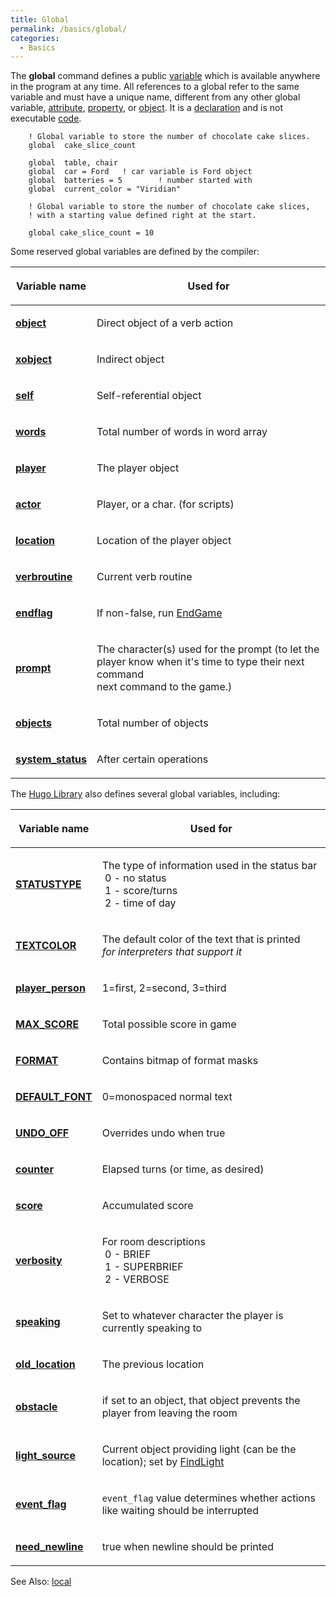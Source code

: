 ```yaml
---
title: Global
permalink: /basics/global/
categories: 
  - Basics
---
```


The **global** command defines a public [variable](variables)
which is available anywhere in the program at any time. All references
to a global refer to the same variable and must have a unique name,
different from any other global variable,
[attribute](attributes), [property](property), or
[object](objects). It is a
[declaration](declarations) and is not executable
[code](code).

        ! Global variable to store the number of chocolate cake slices.
        global  cake_slice_count

        global  table, chair
        global  car = Ford   ! car variable is Ford object
        global  batteries = 5        ! number started with
        global  current_color = "Viridian"

        ! Global variable to store the number of chocolate cake slices,
        ! with a starting value defined right at the start.

        global cake_slice_count = 10

Some reserved global variables are defined by the compiler:

<table>
<thead>
<tr class="header">
<th><p>Variable name</p></th>
<th><p>Used for</p></th>
</tr>
</thead>
<tbody>
<tr class="odd">
<td><p><b><a href="object_(Global)">object</a></b></p></td>
<td><p>Direct object of a verb action</p></td>
</tr>
<tr class="even">
<td><p><b><a href="xobject">xobject</a></b></p></td>
<td><p>Indirect object</p></td>
</tr>
<tr class="odd">
<td><p><b><a href="self">self</a></b></p></td>
<td><p>Self-referential object</p></td>
</tr>
<tr class="even">
<td><p><b><a href="words">words</a></b></p></td>
<td><p>Total number of words in word array</p></td>
</tr>
<tr class="odd">
<td><p><b><a href="player">player</a></b></p></td>
<td><p>The player object</p></td>
</tr>
<tr class="even">
<td><p><b><a href="actor">actor</a></b></p></td>
<td><p>Player, or a char. (for scripts)</p></td>
</tr>
<tr class="odd">
<td><p><b><a href="Location">location</a></b></p></td>
<td><p>Location of the player object</p></td>
</tr>
<tr class="even">
<td><p><b><a href="Verbroutine">verbroutine</a></b></p></td>
<td><p>Current verb routine</p></td>
</tr>
<tr class="odd">
<td><p><b><a href="Endflag">endflag</a></b></p></td>
<td><p>If non-false, run <a href="EndGame">EndGame</a></p></td>
</tr>
<tr class="even">
<td><p><b><a href="prompt">prompt</a></b></p></td>
<td><p>The character(s) used for the prompt (to let the<br />
player know when it's time to type their next command<br />
next command to the game.)</p></td>
</tr>
<tr class="odd">
<td><p><b><a href="objects">objects</a></b></p></td>
<td><p>Total number of objects</p></td>
</tr>
<tr class="even">
<td><p><b><a href="system_status">system_status</a></b></p></td>
<td><p>After certain operations</p></td>
</tr>
</tbody>
</table>

The [Hugo Library](Hugo_Library) also defines several global
variables, including:

<table>
<thead>
<tr class="header">
<th><p>Variable name</p></th>
<th><p>Used for</p></th>
</tr>
</thead>
<tbody>
<tr class="odd">
<td><p><b><a href="STATUSTYPE">STATUSTYPE</a></b></p></td>
<td><p>The type of information used in the status bar<br />
 0 - no status<br />
 1 - score/turns<br />
 2 - time of day</p></td>
</tr>
<tr class="even">
<td><p><b><a href="TEXTCOLOR">TEXTCOLOR</a></b></p></td>
<td><p>The default color of the text that is printed<br />
<i>for interpreters that support it</i></p></td>
</tr>
<tr class="odd">
<td><p><b><a href="player_person">player_person</a></b></p></td>
<td><p>1=first, 2=second, 3=third</p></td>
</tr>
<tr class="even">
<td><p><b><a href="Scoring">MAX_SCORE</a></b></p></td>
<td><p>Total possible score in game</p></td>
</tr>
<tr class="odd">
<td><p><b><a href="FORMAT">FORMAT</a></b></p></td>
<td><p>Contains bitmap of format masks</p></td>
</tr>
<tr class="even">
<td><p><b><a href="DEFAULT_FONT">DEFAULT_FONT</a></b></p></td>
<td><p>0=monospaced normal text</p></td>
</tr>
<tr class="odd">
<td><p><b><a href="UNDO_OFF">UNDO_OFF</a></b></p></td>
<td><p>Overrides undo when true</p></td>
</tr>
<tr class="even">
<td><p><b><a href="counter">counter</a></b></p></td>
<td><p>Elapsed turns (or time, as desired)</p></td>
</tr>
<tr class="odd">
<td><p><b><a href="score">score</a></b></p></td>
<td><p>Accumulated score</p></td>
</tr>
<tr class="even">
<td><p><b><a href="verbosity">verbosity</a></b></p></td>
<td><p>For room descriptions<br />
 0 - BRIEF<br />
 1 - SUPERBRIEF<br />
 2 - VERBOSE</p></td>
</tr>
<tr class="odd">
<td><p><b><a href="speaking">speaking</a></b></p></td>
<td><p>Set to whatever character the player is currently speaking to</p></td>
</tr>
<tr class="even">
<td><p><b><a href="old_location">old_location</a></b></p></td>
<td><p>The previous location</p></td>
</tr>
<tr class="odd">
<td><p><b><a href="obstacle">obstacle</a></b></p></td>
<td><p>if set to an object, that object prevents the player from leaving the room</p></td>
</tr>
<tr class="even">
<td><p><b><a href="light_source">light_source</a></b></p></td>
<td><p>Current object providing light (can be the location); set by <a href="FindLight">FindLight</a></p></td>
</tr>
<tr class="odd">
<td><p><b><a href="Event_flag">event_flag</a></b></p></td>
<td><p><code>event_flag</code> value determines whether actions like waiting should be interrupted</p></td>
</tr>
<tr class="even">
<td><p><b><a href="need_newline">need_newline</a></b></p></td>
<td><p>true when newline should be printed</p></td>
</tr>
</tbody>
</table>

See Also: [local](local)